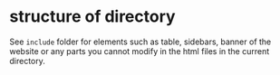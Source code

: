 # structure of directory 
See `include` folder for elements such as table, sidebars, banner of the
website or any parts you cannot modify in the html files in the current directory. 
